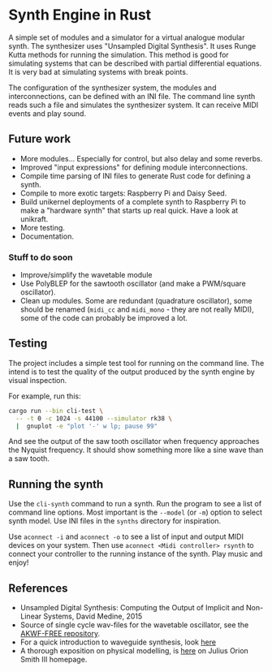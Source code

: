 # Synth Engine in Rust

A simple set of modules and a simulator for a virtual analogue modular synth. 
The synthesizer uses "Unsampled Digital Synthesis". It uses Runge Kutta methods
for running the simulation. This method is good for simulating systems that can
be described with partial differential equations. It is very bad at simulating
systems with break points.

The configuration of the synthesizer system, the modules and interconnections,
can be defined with an INI file. The command line synth reads such a file and 
simulates the synthesizer system. It can receive MIDI events and play sound.

## Future work

- More modules... Especially for control, but also delay and some reverbs.
- Improved "input expressions" for defining module interconnections.
- Compile time parsing of INI files to generate Rust code for defining a synth.
- Compile to more exotic targets: Raspberry Pi and Daisy Seed. 
- Build unikernel deployments of a complete synth to Raspberry Pi to make a 
  "hardware synth" that starts up real quick. Have a look at unikraft.
- More testing.
- Documentation.

### Stuff to do soon

- Improve/simplify the wavetable module
- Use PolyBLEP for the sawtooth oscillator (and make a PWM/square oscillator).
- Clean up modules. Some are redundant (quadrature oscillator), some should be
  renamed (`midi_cc` and `midi_mono` - they are not really MIDI), some of the 
  code can probably be improved a lot.

## Testing

The project includes a simple test tool for running on the command line. The intend
is to test the quality of the output produced by the synth engine by visual inspection.

For example, run this:

```bash
cargo run --bin cli-test \
  -- -t 0 -c 1024 -s 44100 --simulator rk38 \
  |  gnuplot -e "plot '-' w lp; pause 99"
```

And see the output of the saw tooth oscillator when frequency approaches the Nyquist 
frequency. It should show something more like a sine wave than a saw tooth.

## Running the synth

Use the `cli-synth` command to run a synth. Run the program to see a list of command line
options. Most important is the `--model` (or `-m`) option to select synth model. Use INI
files in the `synths` directory for inspiration.

Use `aconnect -i` and `aconnect -o` to see a list of input and output MIDI devices on
your system. Then use `aconnect <Midi controller> rsynth` to connect your controller to 
the running instance of the synth. Play music and enjoy!

## References

- Unsampled Digital Synthesis: Computing the Output of Implicit and Non-Linear
  Systems, David Medine, 2015
- Source of single cycle wav-files for the wavetable oscillator, see the
  [AKWF-FREE repository](https://github.com/KristofferKarlAxelEkstrand/AKWF-FREE.git).
- For a quick introduction to waveguide synthesis, look [here](https://www.osar.fr/notes/waveguides/)
- A thorough exposition on physical modelling, is [here](https://ccrma.stanford.edu/~jos/) on 
  Julius Orion Smith III homepage.
